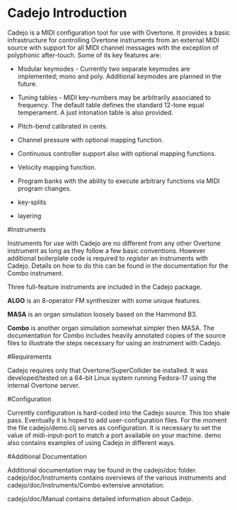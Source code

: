 Cadejo Introduction   
====================    

Cadejo is a MIDI configuration tool for use with Overtone. It provides a
basic infrastructure for controlling Overtone instruments from an external
MIDI source with support for all MIDI channel messages with the exception
of polyphonic after-touch. Some of its key features are:

* Modular keymodes - Currently two separate keymodes are implemented; mono
  and poly. Additional keymodes are planned in the future.  

* Tuning tables - MIDI key-numbers may be arbitrarily associated to
  frequency. The default table defines the standard 12-tone equal
  temperament. A just intonation table is also provided.  

* Pitch-bend calibrated in cents.  

* Channel pressure with optional mapping function.    

* Continuous controller support also with optional mapping functions.  

* Velocity mapping function.  

* Program banks with the ability to execute arbitrary functions via MIDI
  program changes.

* key-splits    

* layering  

#Instruments  

Instruments for use with Cadejo are no different from any other Overtone
instrument as long as they follow a few basic conventions. However
additional boilerplate code is required to *register* an instruments with
Cadejo. Details on how to do this can be found in the documentation for the
Combo instrument.

Three full-feature instruments are included in the Cadejo package.  

__ALGO__ is an 8-operator FM synthesizer with some unique features.  

__MASA__ is an organ simulation loosely based on the Hammond B3.  

__Combo__ is another organ simulation somewhat simpler then MASA. The
documentation for Combo includes heavily annotated copies of the source
files to illustrate the steps necessary for using an instrument with
Cadejo.

#Requirements  

Cadejo requires only that Overtone/SuperCollider be installed. It was
developed/tested on a 64-bit Linux system running Fedora-17 using the
internal Overtone server.

#Configuration  

Currently configuration is hard-coded into the Cadejo source. This too
shale pass. Eventually it is hoped to add user-configuration files. For the
moment the file cadejo/demo.clj serves as configuration. It is necessary to
set the value of midi-input-port to match a port available on your machine.
demo also contains examples of using Cadejo in different ways.  

#Additional Documentation  

Additional documentation may be found in the cadejo/doc folder.
cadejo/doc/Instruments contains overviews of the various instruments and
cadejo/doc/Instruments/Combo extensive annotation.  

cadejo/doc/Manual contains detailed information about Cadejo.  
 


